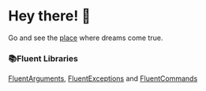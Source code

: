 # Hey there! 👋
Go and see the [place](https://alin.space) where dreams come true.

### 📚Fluent Libraries
[FluentArguments](https://github.com/onixion/FluentArguments), [FluentExceptions](https://github.com/onixion/FluentExceptions) and [FluentCommands](https://github.com/onixion/FluentCommands)
